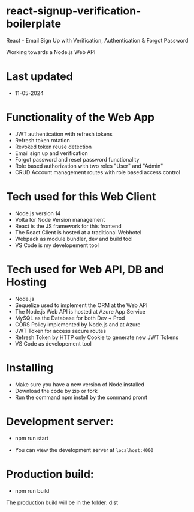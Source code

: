 # react-signup-verification-boilerplate

React - Email Sign Up with Verification, Authentication & Forgot Password

Working towards a Node.js Web API

# Last updated

- 11-05-2024

# Functionality of the Web App

- JWT authentication with refresh tokens
- Refresh token rotation
- Revoked token reuse detection
- Email sign up and verification
- Forgot password and reset password functionality
- Role based authorization with two roles "User" and "Admin"
- CRUD Account management routes with role based access control

# Tech used for this Web Client

- Node.js version 14
- Volta for Node Version management
- React is the JS framework for this frontend
- The React Client is hosted at a traditional Webhotel
- Webpack as module bundler, dev and build tool
- VS Code is my developement tool

# Tech used for Web API, DB and Hosting

- Node.js
- Sequelize used to implement the ORM at the Web API
- The Node.js Web API is hosted at Azure App Service
- MySQL as the Database for both Dev + Prod
- CORS Policy implemented by Node.js and at Azure
- JWT Token for access secure routes
- Refresh Token by HTTP only Cookie to generate new JWT Tokens
- VS Code as developement tool

# Installing

- Make sure you have a new version of Node installed
- Download the code by zip or fork
- Run the command npm install by the command promt

# Development server:

- npm run start

- You can view the development server at `localhost:4000`

# Production build:

- npm run build

The production build will be in the folder: dist
